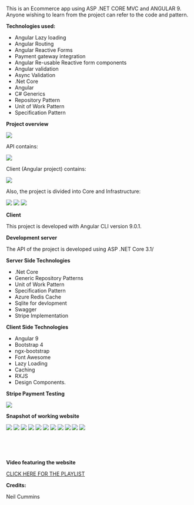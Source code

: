 <p>This is an Ecommerce app using ASP .NET CORE MVC and ANGULAR 9. Anyone wishing to learn from the project can refer to the code and pattern.</p>
<p><strong>Technologies used:</strong></p>
<ul>
<li>Angular Lazy loading</li>
<li>Angular Routing</li>
<li>Angular Reactive Forms</li>
<li>Payment gateway integration</li>
<li>Angular Re-usable Reactive form components</li>
<li>Angular validation</li>
<li>Async Validation</li>
<li>.Net Core</li>
<li>Angular</li>
<li>C# Generics</li>
<li>Repository Pattern</li>
<li>Unit of Work Pattern</li>
<li>Specification Pattern</li>
</ul>
<p><strong>Project overview</strong></p>
<img src = "img/1.JPG">
<p>API contains:</p>
<img src = "img/2.JPG">
<p>Client (Angular project) contains:</p>
<img src = "img/3.JPG">
<p>Also, the project is divided into Core and Infrastructure:</p>
<img src = "img/4.JPG">
<img src = "img/5.JPG">
<img src = "img/6.JPG">
<p><strong>Client</strong></p>
<p>This project is developed with Angular CLI version 9.0.1.</p>
<p><strong>Development server</strong></p>
<p>The API of the project is developed using ASP .NET Core 3.1/</p>
<p><strong>Server Side Technologies</strong></p>
<ul>
<li>.Net Core</li>
<li>Generic Repository Patterns</li>
<li>Unit of Work Pattern</li>
<li>Specification Pattern</li>
<li>Azure Redis Cache</li>
<li>Sqlite for devlopment</li>
<li>Swagger</li>
<li>Stripe Implementation</li>
</ul>
<p><strong>Client Side Technologies</strong></p>
<ul>
<li>Angular 9</li>
<li>Bootstrap 4</li>
<li>ngx-bootstrap</li>
<li>Font Awesome</li>
<li>Lazy Loading</li>
<li>Caching</li>
<li>RXJS</li>
<li>Design Components.</li>
</ul>
<p><strong>Stripe Payment Testing</strong></p>
<img src = "img/7.JPG">
<p><strong>Snapshot of working website</strong></p>
<img src = "img/8.JPG">
<img src = "img/9.JPG">
<img src = "img/10.JPG">
<img src = "img/11.JPG">
<img src = "img/12.JPG">
<img src = "img/13.JPG">
<img src = "img/14.JPG">
<img src = "img/15.JPG">
<img src = "img/16.JPG">
<img src = "img/17.JPG">
<img src = "img/18.JPG">

<p><strong>&nbsp;</strong></p>
<p><strong>&nbsp;</strong></p>
<p><strong>Video featuring the website</strong></p>
<p><a href="https://www.youtube.com/watch?v=crwidqBhxn0&amp;list=PLdnJA9a974OUDQCxO-UNSaQqdBhyDutMk">CLICK HERE FOR THE PLAYLIST</a></p>
<p><strong>Credits:</strong></p>
<p>Neil Cummins</p>
